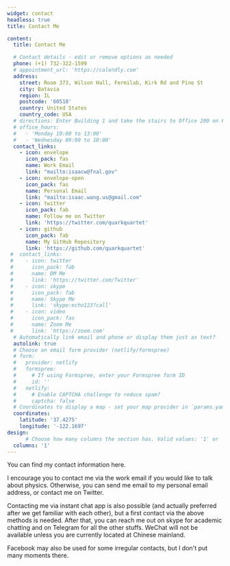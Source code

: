 ```yaml
---
widget: contact
headless: true
title: Contact Me

content:
  title: Contact Me

  # Contact details - edit or remove options as needed
  phone: (+1) 732-322-1599
  # appointment_url: 'https://calendly.com'
  address:
    street: Room 373, Wilson Hall, Fermilab, Kirk Rd and Pine St
    city: Batavia
    region: IL
    postcode: '60510'
    country: United States
    country_code: USA
  # directions: Enter Building 1 and take the stairs to Office 200 on Floor 2
  # office_hours:
  #   - 'Monday 10:00 to 13:00'
  #   - 'Wednesday 09:00 to 10:00'
  contact_links:
    - icon: envelope
      icon_pack: fas
      name: Work Email
      link: "mailto:isaacw@fnal.gov"
    - icon: envelope-open
      icon_pack: fas
      name: Personal Email
      link: "mailto:isaac.wang.us@gmail.com"
    - icon: twitter
      icon_pack: fab
      name: Follow me on Twitter
      link: 'https://twitter.com/quarkquartet'
    - icon: github
      icon_pack: fab
      name: My GitHub Repository
      link: 'https://github.com/quarkquartet'
 #  contact_links:
 #    - icon: twitter
 #      icon_pack: fab
 #      name: DM Me
 #      link: 'https://twitter.com/Twitter'
 #    - icon: skype
 #      icon_pack: fab
 #      name: Skype Me
 #      link: 'skype:echo123?call'
 #    - icon: video
 #      icon_pack: fas
 #      name: Zoom Me
 #      link: 'https://zoom.com'
  # Automatically link email and phone or display them just as text?
  autolink: true
  # Choose an email form provider (netlify/formspree)
  # form:
  #   provider: netlify
  #   formspree:
  #     # If using Formspree, enter your Formspree form ID
  #     id: ''
  #   netlify:
  #     # Enable CAPTCHA challenge to reduce spam?
  #     captcha: false
  # Coordinates to display a map - set your map provider in `params.yaml`
  coordinates:
    latitude: '37.4275'
    longitude: '-122.1697'
design:
      # Choose how many columns the section has. Valid values: '1' or '2'.
  columns: '1'
---
```


You can find my contact information here.

I encourage you to contact me via the work email if you would like to talk about physics. Otherwise, you can send me email to my personal email address, or contact me on Twitter.

Contacting me via instant chat app is also possible (and actually preferred after we get familiar with each other), but a first contact via the above methods is needed.
After that, you can reach me out on skype for academic chatting and on Telegram for all the other stuffs.
WeChat will not be available unless you are currently located at Chinese mainland.

Facebook may also be used for some irregular contacts, but I don't put many moments there.
